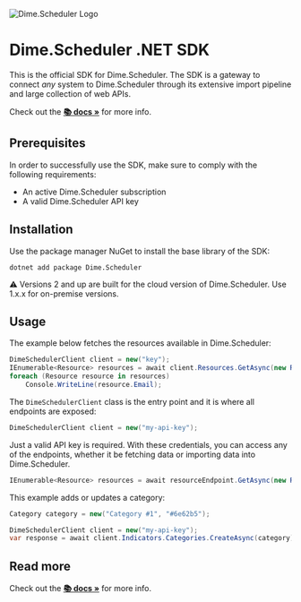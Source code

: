 ﻿![Dime.Scheduler Logo](https://cdn.dimescheduler.com/dime-scheduler/v2/logo.png)

# Dime.Scheduler .NET SDK

This is the official SDK for Dime.Scheduler. The SDK is a gateway to connect *any* system to Dime.Scheduler through its extensive import pipeline and large collection of web APIs.

Check out the **[📚 docs »](https://docs.dimescheduler.com)** for more info.

## Prerequisites

In order to successfully use the SDK, make sure to comply with the following requirements:

- An active Dime.Scheduler subscription
- A valid Dime.Scheduler API key

## Installation

Use the package manager NuGet to install the base library of the SDK:

`dotnet add package Dime.Scheduler`

⚠️ Versions 2 and up are built for the cloud version of Dime.Scheduler. Use 1.x.x for on-premise versions.

## Usage

The example below fetches the resources available in Dime.Scheduler:

```csharp
DimeSchedulerClient client = new("key");
IEnumerable<Resource> resources = await client.Resources.GetAsync(new ResourceRequest());
foreach (Resource resource in resources)
    Console.WriteLine(resource.Email);
```

The `DimeSchedulerClient` class is the entry point and it is where all endpoints are exposed:

```csharp
DimeSchedulerClient client = new("my-api-key");
```

Just a valid API key is required. With these credentials, you can access any of the endpoints, whether it be fetching data or importing data into Dime.Scheduler.

```csharp
IEnumerable<Resource> resources = await resourceEndpoint.GetAsync(new ResourceRequest());
```

This example adds or updates a category:

```csharp
Category category = new("Category #1", "#6e62b5");

DimeSchedulerClient client = new("my-api-key");
var response = await client.Indicators.Categories.CreateAsync(category);
```

## Read more

Check out the **[📚 docs »](https://docs.dimescheduler.com)** for more info.
